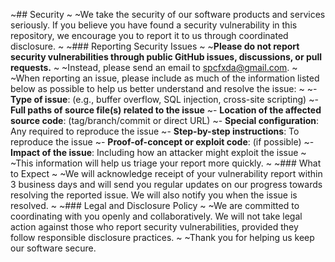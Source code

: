 ~## Security
~
~We take the security of our software products and services seriously. If you believe you have found a security vulnerability in this repository, we encourage you to report it to us through coordinated disclosure.
~
~### Reporting Security Issues
~
~**Please do not report security vulnerabilities through public GitHub issues, discussions, or pull requests.**
~
~Instead, please send an email to [spcfxda@gmail.com](mailto:spcfxda@gmail.com).
~
~When reporting an issue, please include as much of the information listed below as possible to help us better understand and resolve the issue:
~
~- **Type of issue**: (e.g., buffer overflow, SQL injection, cross-site scripting)
~- **Full paths of source file(s) related to the issue**
~- **Location of the affected source code**: (tag/branch/commit or direct URL)
~- **Special configuration**: Any required to reproduce the issue
~- **Step-by-step instructions**: To reproduce the issue
~- **Proof-of-concept or exploit code**: (if possible)
~- **Impact of the issue**: Including how an attacker might exploit the issue
~
~This information will help us triage your report more quickly.
~
~### What to Expect
~
~We will acknowledge receipt of your vulnerability report within 3 business days and will send you regular updates on our progress towards resolving the reported issue. We will also notify you when the issue is resolved.
~
~### Legal and Disclosure Policy
~
~We are committed to coordinating with you openly and collaboratively. We will not take legal action against those who report security vulnerabilities, provided they follow responsible disclosure practices.
~
~Thank you for helping us keep our software secure.
